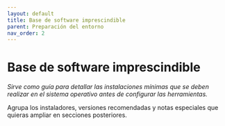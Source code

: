 ```yaml
---
layout: default
title: Base de software imprescindible
parent: Preparación del entorno
nav_order: 2
---
```


# Base de software imprescindible

_Sirve como guía para detallar las instalaciones mínimas que se deben realizar en el sistema operativo antes de configurar las herramientas._

Agrupa los instaladores, versiones recomendadas y notas especiales que quieras ampliar en secciones posteriores.
